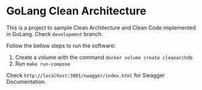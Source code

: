 # GoLang Clean Architecture

This is a project to sample Clean Architecture and Clean Code implemented in GoLang.
Check `development` branch.

Follow the bellow steps to run the software:

1. Create a volume with the command `docker volume create cleanarchdb`
2. Run `make run-compose`

Check `http://localhost:3001/swagger/index.html` for Swagger Documentation.
